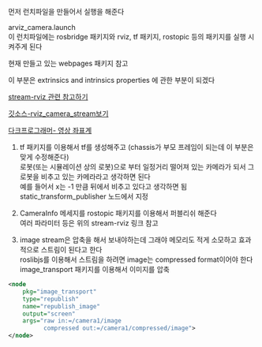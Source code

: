 먼저 런치파일을 만들어서 실행을 해준다 

arviz_camera.launch   
이 런치파일에는 rosbridge 패키지와 rviz, tf 패키지, rostopic 등의 패키지를 실행 시켜주게 된다  

현재 만들고 있는 webpages 패키지 참고

이 부분은 extrinsics and intrinsics properties 에 관한 부분이 되겠다   

[stream-rviz 관련 참고하기](https://roboticsknowledgebase.com/wiki/tools/stream-rviz/)

[깃소스-rviz_camera_stream보기](https://bitbucket.org/theconstructcore/rviz_camera_stream_examples_tc/src/master/)

[다크프로그래머- 영상 좌표계](https://darkpgmr.tistory.com/77?category=460965)

1. tf 패키지를 이용해서 tf를 생성해주고  (chassis가 부모 프레임이 되는데 이 부분은 맞게 수정해준다)   
로봇(또는 시뮬레이션 상의 로봇)으로 부터 일정거리 떨어져 있는 카메라가 되서 그 로봇을 비추고 있는 카메라라고 생각하면 된다  
예를 들어서 x는 -1 만큼 뒤에서 비추고 있다고 생각하면 됨    
static_transform_publisher 노드에서 지정

2. CameraInfo 메세지를 rostopic 패키지를 이용해서 퍼블리쉬 해준다     
여러 파라미터 등은 위의 stream-rviz 링크 참고   

3. image stream은 압축을 해서 보내야하는데 그래야 메모리도 적게 소모하고 효과적으로 스트림이 된다고 한다   
roslibjs를 이용해서 스트림을 하려면 image는 compressed format이어야 한다   
image_transport 패키지를 이용해서 이미지를 압축

```xml
<node
    pkg="image_transport"
    type="republish"
    name="republish_image"
    output="screen"
    args="raw in:=/camera1/image
          compressed out:=/camera1/compressed/image">
</node>
```


